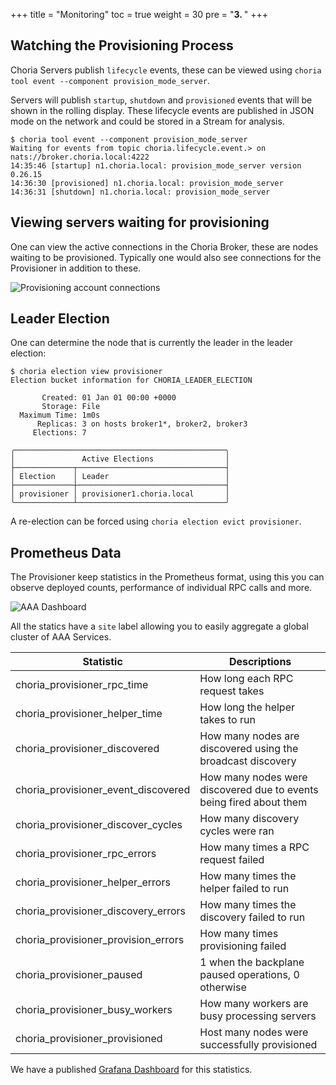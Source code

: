 +++
title = "Monitoring"
toc = true
weight = 30
pre = "<b>3. </b>"
+++

## Watching the Provisioning Process

Choria Servers publish `lifecycle` events, these can be viewed using `choria tool event --component provision_mode_server`.

Servers will publish `startup`, `shutdown` and `provisioned` events that will be shown in the rolling display. These lifecycle events are published in JSON mode on the network and could be stored in a Stream for analysis.

```nohighlight
$ choria tool event --component provision_mode_server
Waiting for events from topic choria.lifecycle.event.> on nats://broker.choria.local:4222
14:35:46 [startup] n1.choria.local: provision_mode_server version 0.26.15
14:36:30 [provisioned] n1.choria.local: provision_mode_server
14:36:31 [shutdown] n1.choria.local: provision_mode_server
```

## Viewing servers waiting for provisioning

One can view the active connections in the Choria Broker, these are nodes waiting to be provisioned.  Typically one would also see connections for the Provisioner in addition to these.

![Provisioning account connections](../prov-account-conns.png)

## Leader Election

One can determine the node that is currently the leader in the leader election:

```nohighlight
$ choria election view provisioner
Election bucket information for CHORIA_LEADER_ELECTION

       Created: 01 Jan 01 00:00 +0000
       Storage: File
  Maximum Time: 1m0s
      Replicas: 3 on hosts broker1*, broker2, broker3
     Elections: 7

╭───────────────────────────────────────────────╮
│               Active Elections                │
├─────────────┬─────────────────────────────────┤
│ Election    │ Leader                          │
├─────────────┼─────────────────────────────────┤
│ provisioner │ provisioner1.choria.local       │
╰─────────────┴─────────────────────────────────╯
```

A re-election can be forced using `choria election evict provisioner`.

## Prometheus Data

The Provisioner keep statistics in the Prometheus format, using this you can observe deployed counts, performance of individual RPC calls and more.

![AAA Dashboard](../provisioner-dashboard.png)

All the statics have a `site` label allowing you to easily aggregate a global cluster of AAA Services.

| Statistic                           | Descriptions                                                        |
|-------------------------------------|---------------------------------------------------------------------|
| choria_provisioner_rpc_time         | How long each RPC request takes                                     |
| choria_provisioner_helper_time      | How long the helper takes to run                                    |
| choria_provisioner_discovered       | How many nodes are discovered using the broadcast discovery         |
| choria_provisioner_event_discovered | How many nodes were discovered due to events being fired about them |
| choria_provisioner_discover_cycles  | How many discovery cycles were ran                                  |
| choria_provisioner_rpc_errors       | How many times a RPC request failed                                 |
| choria_provisioner_helper_errors    | How many times the helper failed to run                             |
| choria_provisioner_discovery_errors | How many times the discovery failed to run                          |
| choria_provisioner_provision_errors | How many times provisioning failed                                  |
| choria_provisioner_paused           | 1 when the backplane paused operations, 0 otherwise                 |
| choria_provisioner_busy_workers     | How many workers are busy processing servers                        |
| choria_provisioner_provisioned      | Host many nodes were successfully provisioned                       |

We have a published [Grafana Dashboard](https://grafana.com/grafana/dashboards/12431-choria-server-provisioner/) for this statistics.
